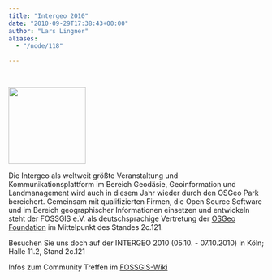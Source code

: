 ```yaml
---
title: "Intergeo 2010"
date: "2010-09-29T17:38:43+00:00"
author: "Lars Lingner"
aliases:
  - "/node/118"

---
```


<p>&nbsp;</p>
<dl class="fg_img_left">
	<dt>
		<a href="https://www.intergeo.de" target="_new"><img src="https://www.intergeo.de/downloads/logo/key_kl.jpg" width="152px" /> </a></dt>
</dl>
<p>Die Intergeo als weltweit größte Veranstaltung und Kommunikationsplattform im Bereich Geodäsie, Geoinformation und Landmanagement wird auch in diesem Jahr wieder durch den OSGeo Park bereichert. Gemeinsam mit qualifizierten Firmen, die Open Source Software und im Bereich geographischer Informationen einsetzen und entwickeln steht der FOSSGIS e.V. als deutschsprachige Vertretung der <a href="https://www.osgeo.org/" target="_new">OSGeo Foundation</a> im Mittelpunkt des Standes 2c.121.</p>
<p>Besuchen Sie uns doch auf der INTERGEO 2010 (05.10. - 07.10.2010) in Köln; Halle 11.2, Stand 2c.121</p>
<p>Infos zum Community Treffen im <a href="https://www.fossgis.de/wiki/Intergeo_2010/Community-Treffen">FOSSGIS-Wiki</a></p>
